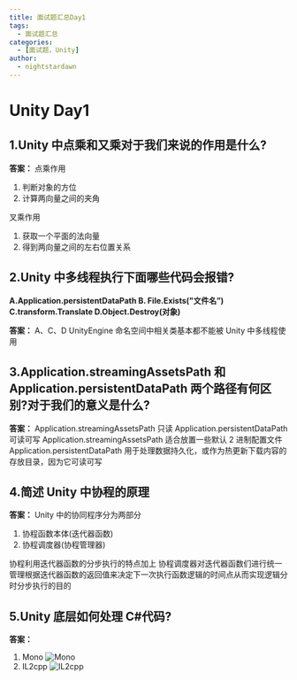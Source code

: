 ```yaml
---
title: 面试题汇总Day1
tags:
  - 面试题汇总
categories:
  - [面试题，Unity]
author:
  - nightstardawn
---
```


# Unity Day1

## 1.Unity 中点乘和又乘对于我们来说的作用是什么?

**答案：**
点乘作用

1. 判断对象的方位
2. 计算两向量之间的夹角

叉乘作用

1. 获取一个平面的法向量
2. 得到两向量之间的左右位置关系

## 2.Unity 中多线程执行下面哪些代码会报错?

**A.Application.persistentDataPath
B. File.Exists("文件名”)
C.transform.Translate
D.Object.Destroy(对象)**

**答案：**
A、C、D
UnityEngine 命名空间中相关类基本都不能被 Unity 中多线程使用

## 3.Application.streamingAssetsPath 和 Application.persistentDataPath 两个路径有何区别?对于我们的意义是什么?

**答案：**
Application.streamingAssetsPath 只读 Application.persistentDataPath 可读可写
Application.streamingAssetsPath 适合放置一些默认 2 进制配置文件
Application.persistentDataPath 用于处理数据持久化，或作为热更新下载内容的存放目录，因为它可读可写

## 4.简述 Unity 中协程的原理

**答案：**
Unity 中的协同程序分为两部分

1. 协程函数本体(迭代器函数)
2. 协程调度器(协程管理器)

协程利用迭代器函数的分步执行的特点加上
协程调度器对迭代器函数们进行统一管理根据迭代器函数的返回值来决定下一次执行函数逻辑的时间点从而实现逻辑分时分步执行的目的

## 5.Unity 底层如何处理 C#代码?

**答案：**

1. Mono
   ![Mono](https://s2.loli.net/2024/07/31/IgrCe2EZvnY79oM.png)
1. IL2cpp
   ![IL2cpp](https://s2.loli.net/2024/07/31/cOVzmj2nLJWolG6.png)
